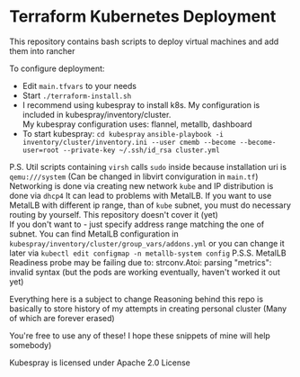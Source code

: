 # Terraform Kubernetes Deployment
This repository contains bash scripts to deploy virtual machines and add them into rancher

To configure deployment:
- Edit `main.tfvars` to your needs
- Start `./terraform-install.sh`
- I recommend using kubespray to install k8s. My configuration is included in kubespray/inventory/cluster.<br>My kubespray configuration uses: flannel, metallb, dashboard
- To start kubespray: `cd kubespray` `ansible-playbook -i inventory/cluster/inventory.ini --user cmemb --become --become-user=root --private-key ~/.ssh/id_rsa cluster.yml`

P.S. Util scripts containing `virsh` calls `sudo` inside because installation uri is `qemu:///system` (Can be changed in libvirt conviguration in `main.tf`)
Networking is done via creating new network `kube` and IP distribution is done via `dhcp4` It can lead to problems with MetalLB.
If you want to use MetalLB with different ip range, than of `kube` subnet, you must do necessary routing by yourself. This repository doesn't cover it (yet)<br>
If you don't want to - just specify address range matching the one of subnet. You can find MetalLB configuration in `kubespray/inventory/cluster/group_vars/addons.yml` or you can change it later via `kubectl edit configmap -n metallb-system config`
P.S.S. MetalLB Readiness probe may be failing due to: strconv.Atoi: parsing "metrics": invalid syntax (but the pods are working eventually, haven't worked it out yet)

Everything here is a subject to change
Reasoning behind this repo is basically to store history of my attempts in creating personal cluster
(Many of which are forever erased)

You're free to use any of these! I hope these snippets of mine will help somebody)

Kubespray is licensed under Apache 2.0 License
